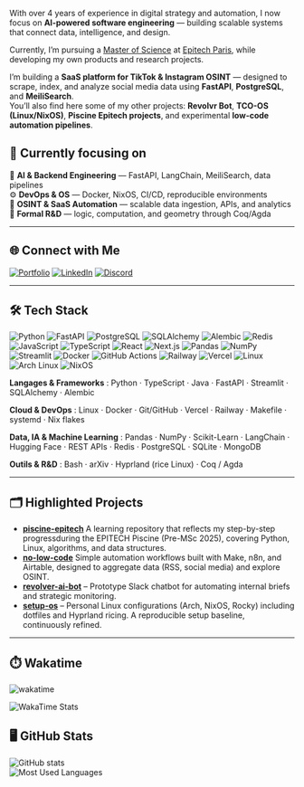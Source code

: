 With over 4 years of experience in digital strategy and automation, I now focus on **AI-powered software engineering** — building scalable systems that connect data, intelligence, and design.  

Currently, I’m pursuing a [Master of Science](https://www.epitech.eu/formation-alternance/pre-msc-post-bac2/) at [Epitech Paris](https://www.epitech.eu/ecole-informatique-paris/), while developing my own products and research projects.  

I’m building a **SaaS platform for TikTok & Instagram OSINT** — designed to scrape, index, and analyze social media data using **FastAPI**, **PostgreSQL**, and **MeiliSearch**.  
You’ll also find here some of my other projects: **Revolvr Bot**, **TCO-OS (Linux/NixOS)**, **Piscine Epitech projects**, and experimental **low-code automation pipelines**.  

## 🚀 Currently focusing on
🧠 **AI & Backend Engineering** — FastAPI, LangChain, MeiliSearch, data pipelines  
⚙️ **DevOps & OS** — Docker, NixOS, CI/CD, reproducible environments  
📡 **OSINT & SaaS Automation** — scalable data ingestion, APIs, and analytics  
🔬 **Formal R&D** — logic, computation, and geometry through Coq/Agda  

---

## 🌐 Connect with Me 

[![Portfolio](https://img.shields.io/badge/Portfolio-000000?style=for-the-badge&logo=vercel&logoColor=white)](https://www.romeo-cavazza.dev) [![LinkedIn](https://img.shields.io/badge/LinkedIn-0A66C2?style=for-the-badge&logo=linkedin&logoColor=white)](https://www.linkedin.com/in/romeo-cavazza/) [![Discord](https://img.shields.io/badge/Discord-5865F2?style=for-the-badge&logo=discord&logoColor=white)](https://discord.com/invite/UTYBtZcu)

---

## 🛠 Tech Stack
![Python](https://img.shields.io/badge/Python-3776AB?logo=python&logoColor=white)
![FastAPI](https://img.shields.io/badge/FastAPI-009688?logo=fastapi&logoColor=white)
![PostgreSQL](https://img.shields.io/badge/PostgreSQL-4169E1?logo=postgresql&logoColor=white)
![SQLAlchemy](https://img.shields.io/badge/SQLAlchemy-D71F00?logo=python&logoColor=white)
![Alembic](https://img.shields.io/badge/Alembic-0B3A53?logo=alembic&logoColor=white)
![Redis](https://img.shields.io/badge/Redis-DC382D?logo=redis&logoColor=white)
![JavaScript](https://img.shields.io/badge/JavaScript-F7DF1E?logo=javascript&logoColor=black)
![TypeScript](https://img.shields.io/badge/TypeScript-3178C6?logo=typescript&logoColor=white)
![React](https://img.shields.io/badge/React-61DAFB?logo=react&logoColor=black)
![Next.js](https://img.shields.io/badge/Next.js-000000?logo=nextdotjs&logoColor=white)
![Pandas](https://img.shields.io/badge/Pandas-150458?logo=pandas&logoColor=white)
![NumPy](https://img.shields.io/badge/NumPy-013243?logo=numpy&logoColor=white)
![Streamlit](https://img.shields.io/badge/Streamlit-FF4B4B?logo=streamlit&logoColor=white)
![Docker](https://img.shields.io/badge/Docker-2496ED?logo=docker&logoColor=white)
![GitHub Actions](https://img.shields.io/badge/GitHub%20Actions-2088FF?logo=githubactions&logoColor=white)
![Railway](https://img.shields.io/badge/Railway-0B0D0E?logo=railway&logoColor=white)
![Vercel](https://img.shields.io/badge/Vercel-000000?logo=vercel&logoColor=white)
![Linux](https://img.shields.io/badge/Linux-FCC624?logo=linux&logoColor=black)
![Arch Linux](https://img.shields.io/badge/Arch%20Linux-1793D1?logo=archlinux&logoColor=white)
![NixOS](https://img.shields.io/badge/NixOS-5277C3?logo=nixos&logoColor=white)

**Langages & Frameworks** : Python · TypeScript · Java · FastAPI · Streamlit · SQLAlchemy · Alembic

**Cloud & DevOps** : Linux · Docker · Git/GitHub · Vercel · Railway · Makefile · systemd · Nix flakes

**Data, IA & Machine Learning** : Pandas · NumPy · Scikit-Learn · LangChain · Hugging Face · REST APIs · Redis · PostgreSQL · SQLite · MongoDB 

**Outils & R&D** : Bash · arXiv · Hyprland (rice Linux) · Coq / Agda

---

## 🗂️ Highlighted Projects

- [**piscine-epitech**](https://github.com/RomeoCavazza/piscine-epitech) A learning repository that reflects my step-by-step progressduring the EPITECH Piscine (Pre-MSc 2025), covering Python, Linux, algorithms, and data structures.
- [**no-low-code**](https://github.com/RomeoCavazza/no-low-code) Simple automation workflows built with Make, n8n, and Airtable, designed to aggregate data (RSS, social media) and explore OSINT.
- [**revolver-ai-bot**](https://github.com/RomeoCavazza/revolver-ai-bot) – Prototype Slack chatbot for automating internal briefs and strategic monitoring.
- [**setup-os**](https://github.com/RomeoCavazza/setup-os) – Personal Linux configurations (Arch, NixOS, Rocky) including dotfiles and Hyprland ricing. A reproducible setup baseline, continuously refined.

---
## ⏱️ Wakatime

![wakatime](https://wakatime.com/badge/user/5e4b28a1-b544-4033-9d4b-0f3cf1a431c8.svg)

<img src="https://wakatime.com/share/@romeocavazza/44dc4854-22cf-48b6-a16e-089d1749ae8f.svg" alt="WakaTime Stats" />

## 🖥️ GitHub Stats
![GitHub stats](https://github-readme-stats.vercel.app/api?username=RomeoCavazza&show_icons=true&theme=radical)  
![Most Used Languages](https://github-readme-stats.vercel.app/api/top-langs/?username=RomeoCavazza&layout=compact&theme=radical)
